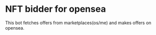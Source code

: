 # NFT bidder for opensea
This bot fetches offers from marketplaces(os/me) and makes offers on opensea.
